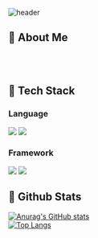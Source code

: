 <div>
  
  <!--Header-->
  ![header](https://capsule-render.vercel.app/api?type=speech&color=gradient&height=300&section=header&text=Bello:raised_hand:)
  
</div>

<div>
  <!--Body-->
  
  ## 👀 About Me
  <br/>
  <br/>
  
  ## 🧱 Tech Stack
  ### Language
  <!--JAVA-->
  <!--JavaScript-->
  <img src="https://img.shields.io/badge/JavaScript-F7DF1E?style=flat-square&logo=JavaScript&logoColor=white"/>
  <!--MySQL-->
  <img src="https://img.shields.io/badge/MySQL-4479A1?style=flat-square&logo=MySQL&logoColor=white"/>
  <br/>
  
  ### Framework
  <!--React-->
  <img src="https://img.shields.io/badge/React-61DAFB?style=flat-square&logo=React&logoColor=white&Color=white"/>
  <!--Spring Boot-->
  <img src="https://img.shields.io/badge/Springboot-#6DB33F?style=flat-square&logo=Springboot&logoColor=white"/>
  <br/>
  
  
  ## 🤔 Github Stats
  [![Anurag's GitHub stats](https://github-readme-stats.vercel.app/api?username=leeym27)](https://github.com/anuraghazra/github-readme-stats)
  <br/>
  [![Top Langs](https://github-readme-stats.vercel.app/api/top-langs/?username=leeym27)](https://github.com/anuraghazra/github-readme-stats)
  
</div>
